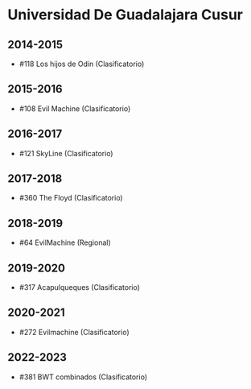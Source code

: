 # Universidad De Guadalajara Cusur

## 2014-2015

- #118 Los hijos de Odín (Clasificatorio)

## 2015-2016

- #108 Evil Machine (Clasificatorio)

## 2016-2017

- #121 SkyLine (Clasificatorio)

## 2017-2018

- #360 The Floyd (Clasificatorio)

## 2018-2019

- #64 EvilMachine (Regional)

## 2019-2020

- #317 Acapulqueques (Clasificatorio)

## 2020-2021

- #272 Evilmachine (Clasificatorio)

## 2022-2023

- #381 BWT combinados (Clasificatorio)


